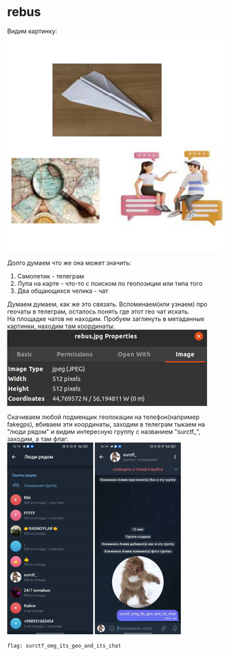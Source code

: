 # rebus
Видим картинку:  
![image](./rebus.jpg)

Долго думаем что же она может значить:
  1. Самолетик - телеграм
  2. Лупа на карте - что-то с поиском по геопозиции или типа того
  3. Два общающихся челика - чат

Думаем думаем, как же это связать. Вспоминаем(или узнаем) про геочаты в телеграм, осталось понять где этот гео чат искать.  
На площадке чатов не находим. Пробуем заглянуть в метаданные картинки, находим там координаты:  
![image](pic/1.png)

Скачиваем любой подменщик геолокации на телефон(например fakegps), вбиваем эти координаты, заходим в телеграм тыкаем на "люди рядом" и видим интересную группу с названием "surctf_", заходим, а там флаг:  
<img src="pic/2.jpg" width="200"/>
<img src="pic/3.jpg" width="200"/>  

`flag: surctf_omg_its_geo_and_its_chat`
